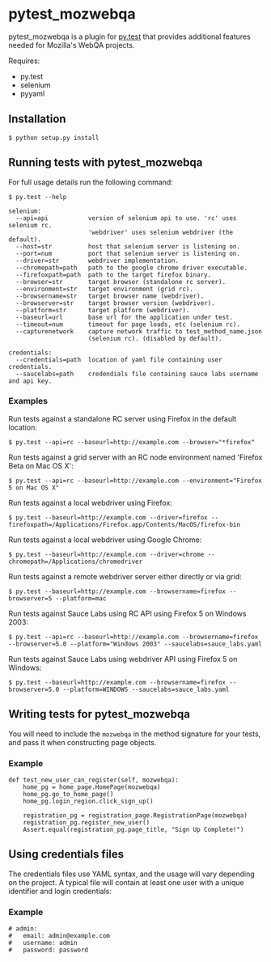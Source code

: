 pytest_mozwebqa
===============

pytest_mozwebqa is a plugin for [py.test](http://pytest.org/) that provides additional features needed for Mozilla's WebQA projects.

Requires:

  * py.test
  * selenium
  * pyyaml

Installation
------------

    $ python setup.py install

Running tests with pytest_mozwebqa
----------------------------------

For full usage details run the following command:

    $ py.test --help

    selenium:
      --api=api           version of selenium api to use. 'rc' uses selenium rc.
                          'webdriver' uses selenium webdriver (the default).
      --host=str          host that selenium server is listening on.
      --port=num          port that selenium server is listening on.
      --driver=str        webdriver implementation.
      --chromepath=path   path to the google chrome driver executable.
      --firefoxpath=path  path to the target firefox binary.
      --browser=str       target browser (standalone rc server).
      --environment=str   target environment (grid rc).
      --browsername=str   target browser name (webdriver).
      --browserver=str    target browser version (webdriver).
      --platform=str      target platform (webdriver).
      --baseurl=url       base url for the application under test.
      --timeout=num       timeout for page loads, etc (selenium rc).
      --capturenetwork    capture network traffic to test_method_name.json
                          (selenium rc). (disabled by default).

    credentials:
      --credentials=path  location of yaml file containing user credentials.
      --saucelabs=path    credendials file containing sauce labs username and api key.

### Examples

Run tests against a standalone RC server using Firefox in the default location:

    $ py.test --api=rc --baseurl=http://example.com --browser="*firefox"

Run tests against a grid server with an RC node environment named 'Firefox Beta on Mac OS X':

    $ py.test --api=rc --baseurl=http://example.com --environment="Firefox 5 on Mac OS X"

Run tests against a local webdriver using Firefox:

    $ py.test --baseurl=http://example.com --driver=firefox --firefoxpath=/Applications/Firefox.app/Contents/MacOS/firefox-bin

Run tests against a local webdriver using Google Chrome:

    $ py.test --baseurl=http://example.com --driver=chrome --chromepath=/Applications/chromedriver

Run tests against a remote webdriver server either directly or via grid:

    $ py.test --baseurl=http://example.com --browsername=firefox --browserver=5 --platform=mac

Run tests against Sauce Labs using RC API using Firefox 5 on Windows 2003:

    $ py.test --api=rc --baseurl=http://example.com --browsername=firefox --browserver=5.0 --platform="Windows 2003" --saucelabs=sauce_labs.yaml

Run tests against Sauce Labs using webdriver API using Firefox 5 on Windows:

    $ py.test --baseurl=http://example.com --browsername=firefox --browserver=5.0 --platform=WINDOWS --saucelabs=sauce_labs.yaml

Writing tests for pytest_mozwebqa
---------------------------------

You will need to include the `mozwebqa` in the method signature for your tests, and pass it when constructing page objects.

### Example

    def test_new_user_can_register(self, mozwebqa):
        home_pg = home_page.HomePage(mozwebqa)
        home_pg.go_to_home_page()
        home_pg.login_region.click_sign_up()

        registration_pg = registration_page.RegistrationPage(mozwebqa)
        registration_pg.register_new_user()
        Assert.equal(registration_pg.page_title, "Sign Up Complete!")

Using credentials files
-----------------------

The credentials files use YAML syntax, and the usage will vary depending on the project. A typical file will contain at least one user with a unique identifier and login credentials:

### Example

    # admin:
    #   email: admin@example.com
    #   username: admin
    #   password: password
